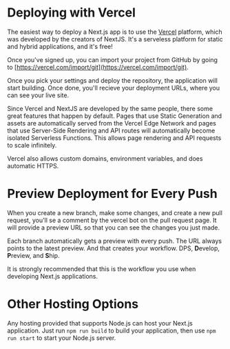 # Deploying with Vercel

The easiest way to deploy a Next.js app is to use the [Vercel](https://vercel.com/) platform, which was developed by the creators of NextJS. It's a serveless platform for static and hybrid applications, and it's free!

Once you've signed up, you can import your project from GitHub by going to [https://vercel.com/import/git](https://vercel.com/import/git).

Once you pick your settings and deploy the repository, the application will start building. Once done, you'll recieve your deployment URLs, where you can see your live site.

Since Vercel and NextJS are developed by the same people, there some great features that happen by default. Pages that use Static Generation and assets are automatically served from the Vercel Edge Network and pages that use Server-Side Rendering and API routes will automatically become isolated Serverless Functions. This allows page rendering and API requests to scale infinitely.

Vercel also allows custom domains, environment variables, and does automatic HTTPS.

# Preview Deployment for Every Push

When you create a new branch, make some changes, and create a new pull request, you'll se a comment by the vercel bot on the pull request page. It will provide a preview URL so that you can see the changes you just made.

Each branch automatically gets a preview with every push. The URL always points to the latest preview. And that creates your workflow. DPS, **D**evelop, **P**review, and **S**hip.

It is strongly recommended that this is the workflow you use when developing Next.js applications.

# Other Hosting Options

Any hosting provided that supports Node.js can host your Next.js application. Just run `npm run build` to build your application, then use `npm run start` to start your Node.js server.